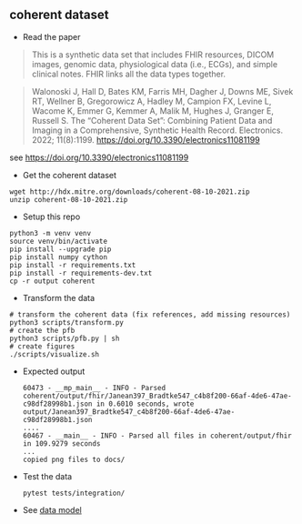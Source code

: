 

## coherent dataset

* Read the paper

> This is a synthetic data set that includes FHIR resources, DICOM images, genomic data, physiological data (i.e., ECGs), and simple clinical notes. FHIR links all the data types together.

> Walonoski J, Hall D, Bates KM, Farris MH, Dagher J, Downs ME, Sivek RT, Wellner B, Gregorowicz A, Hadley M, Campion FX, Levine L, Wacome K, Emmer G, Kemmer A, Malik M, Hughes J, Granger E, Russell S. The “Coherent Data Set”: Combining Patient Data and Imaging in a Comprehensive, Synthetic Health Record. Electronics. 2022; 11(8):1199. https://doi.org/10.3390/electronics11081199

see https://doi.org/10.3390/electronics11081199

* Get the coherent dataset

```commandline
wget http://hdx.mitre.org/downloads/coherent-08-10-2021.zip
unzip coherent-08-10-2021.zip

```


* Setup this repo

```commandline
python3 -m venv venv
source venv/bin/activate
pip install --upgrade pip
pip install numpy cython
pip install -r requirements.txt
pip install -r requirements-dev.txt
cp -r output coherent
```

* Transform the data

```commandline
# transform the coherent data (fix references, add missing resources)
python3 scripts/transform.py
# create the pfb
python3 scripts/pfb.py | sh
# create figures
./scripts/visualize.sh 

```

  * Expected output
    ```commandline
    60473 - __mp_main__ - INFO - Parsed coherent/output/fhir/Janean397_Bradtke547_c4b8f200-66af-4de6-47ae-c98df28998b1.json in 0.6010 seconds, wrote output/Janean397_Bradtke547_c4b8f200-66af-4de6-47ae-c98df28998b1.json
    ....    
    60467 - __main__ - INFO - Parsed all files in coherent/output/fhir in 109.9279 seconds
    ...
    copied png files to docs/
    ```
 
* Test the data
    
    ```commandline
    pytest tests/integration/
    ```

* See [data model](data_model.md)

